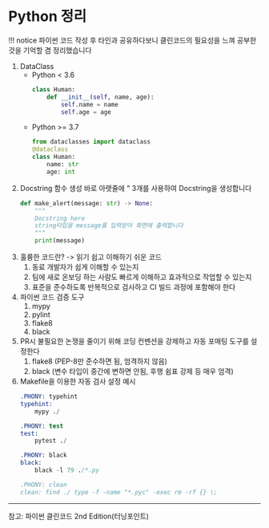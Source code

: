 # Python 정리

!!! notice
    파이썬 코드 작성 후 타인과 공유하다보니 클린코드의 필요성을 느껴 공부한것을 기억할 겸 정리했습니다

1. DataClass
    - Python < 3.6
        ```py
        class Human:
            def __init__(self, name, age):
                self.name = name
                self.age = age
        ```
    - Python >= 3.7
        ```py
        from dataclasses import dataclass
        @dataclass
        class Human:
            name: str
            age: int
        ```
2. Docstring
    함수 생성 바로 아랫줄에 " 3개를 사용하여 Docstring을 생성합니다
    ```py
    def make_alert(message: str) -> None:
        """
        Docstring here
        string타입을 message를 입력받아 화면에 출력합니다
        """
        print(message)
    ```
3. 훌륭한 코드란? -> 읽기 쉽고 이해하기 쉬운 코드
    1. 동료 개발자가 쉽게 이해할 수 있는지
    2. 팀에 새로 온보딩 하는 사람도 빠르게 이해하고 효과적으로 작업할 수 있는지
    3. 표준을 준수하도록 반복적으로 검사하고 CI 빌드 과정에 포함해야 한다
4. 파이썬 코드 검증 도구
   1. mypy
   2. pylint
   3. flake8
   4. black
5. PR시 불필요한 논쟁을 줄이기 위해 코딩 컨벤션을 강제하고 자동 포매팅 도구를 설정한다
   1. flake8 (PEP-8만 준수하면 됨, 엄격하지 않음)
   2. black (변수 타입이 중간에 변하면 안됨, 후행 쉼표 강제 등 매우 엄격)
6. Makefile을 이용한 자동 검사 설정 예시
    ```s
    .PHONY: typehint
    typehint:
        mypy ./
    
    .PHONY: test
    test:
        pytest ./
    
    .PHONY: black
    black:
        black -l 79 ./*.py
    
    .PHONY: clean
    clean: find ./ type -f -name "*.pyc" -exec rm -rf {} \;
    ```


---
참고: 파이썬 클린코드 2nd Edition(터닝포인트)